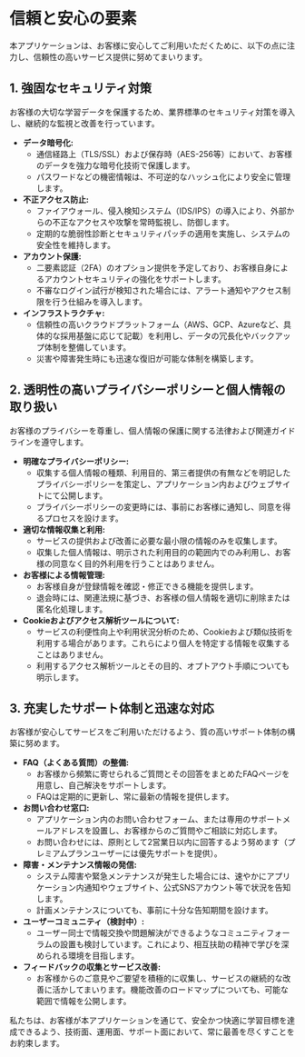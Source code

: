 # 信頼と安心の要素

本アプリケーションは、お客様に安心してご利用いただくために、以下の点に注力し、信頼性の高いサービス提供に努めてまいります。

## 1. 強固なセキュリティ対策

お客様の大切な学習データを保護するため、業界標準のセキュリティ対策を導入し、継続的な監視と改善を行っています。

-   **データ暗号化:**
    -   通信経路上（TLS/SSL）および保存時（AES-256等）において、お客様のデータを強力な暗号化技術で保護します。
    -   パスワードなどの機密情報は、不可逆的なハッシュ化により安全に管理します。
-   **不正アクセス防止:**
    -   ファイアウォール、侵入検知システム（IDS/IPS）の導入により、外部からの不正なアクセスや攻撃を常時監視し、防御します。
    -   定期的な脆弱性診断とセキュリティパッチの適用を実施し、システムの安全性を維持します。
-   **アカウント保護:**
    -   二要素認証（2FA）のオプション提供を予定しており、お客様自身によるアカウントセキュリティの強化をサポートします。
    -   不審なログイン試行が検知された場合には、アラート通知やアクセス制限を行う仕組みを導入します。
-   **インフラストラクチャ:**
    -   信頼性の高いクラウドプラットフォーム（AWS、GCP、Azureなど、具体的な採用基盤に応じて記載）を利用し、データの冗長化やバックアップ体制を整備しています。
    -   災害や障害発生時にも迅速な復旧が可能な体制を構築します。

## 2. 透明性の高いプライバシーポリシーと個人情報の取り扱い

お客様のプライバシーを尊重し、個人情報の保護に関する法律および関連ガイドラインを遵守します。

-   **明確なプライバシーポリシー:**
    -   収集する個人情報の種類、利用目的、第三者提供の有無などを明記したプライバシーポリシーを策定し、アプリケーション内およびウェブサイトにて公開します。
    -   プライバシーポリシーの変更時には、事前にお客様に通知し、同意を得るプロセスを設けます。
-   **適切な情報収集と利用:**
    -   サービスの提供および改善に必要な最小限の情報のみを収集します。
    -   収集した個人情報は、明示された利用目的の範囲内でのみ利用し、お客様の同意なく目的外利用を行うことはありません。
-   **お客様による情報管理:**
    -   お客様自身が登録情報を確認・修正できる機能を提供します。
    -   退会時には、関連法規に基づき、お客様の個人情報を適切に削除または匿名化処理します。
-   **Cookieおよびアクセス解析ツールについて:**
    -   サービスの利便性向上や利用状況分析のため、Cookieおよび類似技術を利用する場合があります。これらにより個人を特定する情報を収集することはありません。
    -   利用するアクセス解析ツールとその目的、オプトアウト手順についても明示します。

## 3. 充実したサポート体制と迅速な対応

お客様が安心してサービスをご利用いただけるよう、質の高いサポート体制の構築に努めます。

-   **FAQ（よくある質問）の整備:**
    -   お客様から頻繁に寄せられるご質問とその回答をまとめたFAQページを用意し、自己解決をサポートします。
    -   FAQは定期的に更新し、常に最新の情報を提供します。
-   **お問い合わせ窓口:**
    -   アプリケーション内のお問い合わせフォーム、または専用のサポートメールアドレスを設置し、お客様からのご質問やご相談に対応します。
    -   お問い合わせには、原則として2営業日以内に回答するよう努めます（プレミアムプランユーザーには優先サポートを提供）。
-   **障害・メンテナンス情報の発信:**
    -   システム障害や緊急メンテナンスが発生した場合には、速やかにアプリケーション内通知やウェブサイト、公式SNSアカウント等で状況を告知します。
    -   計画メンテナンスについても、事前に十分な告知期間を設けます。
-   **ユーザーコミュニティ（検討中）:**
    -   ユーザー同士で情報交換や問題解決ができるようなコミュニティフォーラムの設置も検討しています。これにより、相互扶助の精神で学びを深められる環境を目指します。
-   **フィードバックの収集とサービス改善:**
    -   お客様からのご意見やご要望を積極的に収集し、サービスの継続的な改善に活かしてまいります。機能改善のロードマップについても、可能な範囲で情報を公開します。

私たちは、お客様が本アプリケーションを通じて、安全かつ快適に学習目標を達成できるよう、技術面、運用面、サポート面において、常に最善を尽くすことをお約束します。 